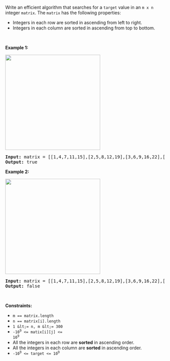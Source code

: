 Write an efficient algorithm that searches for a `` target `` value in an `` m x n `` integer `` matrix ``. The `` matrix `` has the following properties:

*   Integers in each row are sorted in ascending from left to right.
*   Integers in each column are sorted in ascending from top to bottom.

&nbsp;

__Example 1:__

<img alt="" src="https://assets.leetcode.com/uploads/2020/11/24/searchgrid2.jpg" style="width: 300px; height: 300px;"/>

<pre>
<strong>Input:</strong> matrix = [[1,4,7,11,15],[2,5,8,12,19],[3,6,9,16,22],[10,13,14,17,24],[18,21,23,26,30]], target = 5
<strong>Output:</strong> true
</pre>

__Example 2:__

<img alt="" src="https://assets.leetcode.com/uploads/2020/11/24/searchgrid.jpg" style="width: 300px; height: 300px;"/>

<pre>
<strong>Input:</strong> matrix = [[1,4,7,11,15],[2,5,8,12,19],[3,6,9,16,22],[10,13,14,17,24],[18,21,23,26,30]], target = 20
<strong>Output:</strong> false
</pre>

&nbsp;

__Constraints:__

*   `` m == matrix.length ``
*   `` n == matrix[i].length ``
*   `` 1 &lt;= n, m &lt;= 300 ``
*   <code>-10<sup>9</sup> &lt;= matix[i][j] &lt;= 10<sup>9</sup></code>
*   All the integers in each row are __sorted__ in ascending order.
*   All the integers in each column are __sorted__ in ascending order.
*   <code>-10<sup>9</sup> &lt;= target &lt;= 10<sup>9</sup></code>